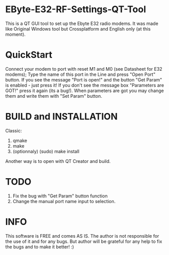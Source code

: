 # EByte-E32-RF-Settings-QT-Tool

This is a QT GUI tool to set up the Ebyte E32 radio modems.
It was made like Original Windows tool
but Crossplatform and English only (at this moment).

# QuickStart

Connect your modem to port with reset M1 and M0 (see Datasheet for E32 modems);
Type the name of this port in the Line and press "Open Port" button.
If you see the message "Port is open!" and the button "Get Param" is enabled - just press it!
If you don't see the message box "Parameters are GOT!" press it again (its a bug!).
When parameters are got you may change them and write them with "Set Param" button.

# BUILD and INSTALLATION

Classic:
1. qmake
2. make
3. (optionnaly) (sudo) make install

Another way is to open with QT Creator and build.

# TODO

1. Fix the bug with "Get Param" button function
2. Change the manual port name input to selection.

# INFO

This software is FREE and comes AS IS.
The author is not responsible for the use of it and for any bugs.
But author will be grateful for any help to fix the bugs and to make it better! :)

